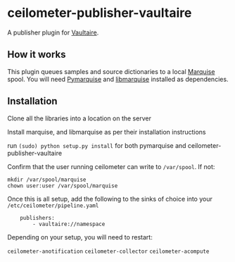 ceilometer-publisher-vaultaire
==============================

A publisher plugin for [Vaultaire].

[Vaultaire]: https://github.com/anchor/vaultaire


How it works
------------

This plugin queues samples and source dictionaries to a local [Marquise] spool.
You will need [Pymarquise] and [libmarquise] installed as dependencies.

[Marquise]: https://github.com/anchor/marquise
[Pymarquise]: https://github.com/anchor/pymarquise
[libmarquise]: https://github.com/anchor/libmarquise


Installation
---


Clone all the libraries into a location on the server

Install marquise, and libmarquise as per their installation instructions

run `(sudo) python setup.py install` for both pymarquise and ceilometer-publisher-vaultaire

Confirm that the user running ceilometer can write to `/var/spool`. If not:  

```
mkdir /var/spool/marquise
chown user:user /var/spool/marquise
```


Once this is all setup, add the following to the sinks of choice into your `/etc/ceilometer/pipeline.yaml`

```
    publishers:
        - vaultaire://namespace
```

Depending on your setup, you will need to restart: 

`ceilometer-anotification`
`ceilometer-collector`
`ceilometer-acompute`
